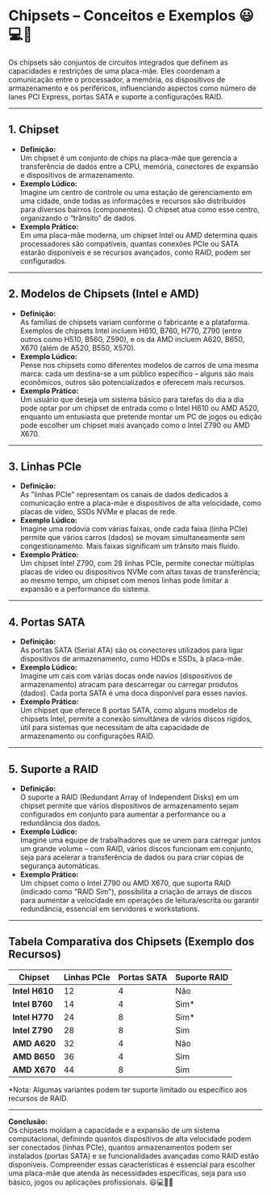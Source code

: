 # Chipsets – Conceitos e Exemplos 😃💻🔧

Os chipsets são conjuntos de circuitos integrados que definem as capacidades e restrições de uma placa-mãe. Eles coordenam a comunicação entre o processador, a memória, os dispositivos de armazenamento e os periféricos, influenciando aspectos como número de lanes PCI Express, portas SATA e suporte a configurações RAID.

---

## 1. Chipset
- **Definição:**  
  Um chipset é um conjunto de chips na placa-mãe que gerencia a transferência de dados entre a CPU, memória, conectores de expansão e dispositivos de armazenamento.
- **Exemplo Lúdico:**  
  Imagine um centro de controle ou uma estação de gerenciamento em uma cidade, onde todas as informações e recursos são distribuídos para diversos bairros (componentes). O chipset atua como esse centro, organizando o “trânsito” de dados.
- **Exemplo Prático:**  
  Em uma placa-mãe moderna, um chipset Intel ou AMD determina quais processadores são compatíveis, quantas conexões PCIe ou SATA estarão disponíveis e se recursos avançados, como RAID, podem ser configurados.

---

## 2. Modelos de Chipsets (Intel e AMD)
- **Definição:**  
  As famílias de chipsets variam conforme o fabricante e a plataforma. Exemplos de chipsets Intel incluem H610, B760, H770, Z790 (entre outros como H510, B560, Z590), e os da AMD incluem A620, B650, X670 (além de A520, B550, X570).
- **Exemplo Lúdico:**  
  Pense nos chipsets como diferentes modelos de carros de uma mesma marca: cada um destina-se a um público específico – alguns são mais econômicos, outros são potencializados e oferecem mais recursos.
- **Exemplo Prático:**  
  Um usuário que deseja um sistema básico para tarefas do dia a dia pode optar por um chipset de entrada como o Intel H610 ou AMD A520, enquanto um entusiasta que pretende montar um PC de jogos ou edição pode escolher um chipset mais avançado como o Intel Z790 ou AMD X670.

---

## 3. Linhas PCIe
- **Definição:**  
  As "linhas PCIe" representam os canais de dados dedicados à comunicação entre a placa-mãe e dispositivos de alta velocidade, como placas de vídeo, SSDs NVMe e placas de rede.
- **Exemplo Lúdico:**  
  Imagine uma rodovia com várias faixas, onde cada faixa (linha PCIe) permite que vários carros (dados) se movam simultaneamente sem congestionamento. Mais faixas significam um trânsito mais fluido.
- **Exemplo Prático:**  
  Um chipset Intel Z790, com 28 linhas PCIe, permite conectar múltiplas placas de vídeo ou dispositivos NVMe com altas taxas de transferência; ao mesmo tempo, um chipset com menos linhas pode limitar a expansão e a performance do sistema.

---

## 4. Portas SATA
- **Definição:**  
  As portas SATA (Serial ATA) são os conectores utilizados para ligar dispositivos de armazenamento, como HDDs e SSDs, à placa-mãe.
- **Exemplo Lúdico:**  
  Imagine um cais com várias docas onde navios (dispositivos de armazenamento) atracam para descarregar ou carregar produtos (dados). Cada porta SATA é uma doca disponível para esses navios.
- **Exemplo Prático:**  
  Um chipset que oferece 8 portas SATA, como alguns modelos de chipsets Intel, permite a conexão simultânea de vários discos rígidos, útil para sistemas que necessitam de alta capacidade de armazenamento ou configurações RAID.

---

## 5. Suporte a RAID
- **Definição:**  
  O suporte a RAID (Redundant Array of Independent Disks) em um chipset permite que vários dispositivos de armazenamento sejam configurados em conjunto para aumentar a performance ou a redundância dos dados.
- **Exemplo Lúdico:**  
  Imagine uma equipe de trabalhadores que se unem para carregar juntos um grande volume – com RAID, vários discos funcionam em conjunto, seja para acelerar a transferência de dados ou para criar cópias de segurança automáticas.
- **Exemplo Prático:**  
  Um chipset como o Intel Z790 ou AMD X670, que suporta RAID (indicado como "RAID Sim"), possibilita a criação de arrays de discos para aumentar a velocidade em operações de leitura/escrita ou garantir redundância, essencial em servidores e workstations.

---

##  Tabela Comparativa dos Chipsets (Exemplo dos Recursos)

| **Chipset** | **Linhas PCIe** | **Portas SATA** | **Suporte RAID**  |
|-------------|-----------------|-----------------|-------------------|
| **Intel H610**  | 12              | 4               | Não               |
| **Intel B760**  | 14              | 4               | Sim*              |
| **Intel H770**  | 24              | 8               | Sim*              |
| **Intel Z790**  | 28              | 8               | Sim               |
| **AMD A620**    | 32              | 4               | Não               |
| **AMD B650**    | 36              | 4               | Sim               |
| **AMD X670**    | 44              | 8               | Sim               |

*Nota: Algumas variantes podem ter suporte limitado ou específico aos recursos de RAID.

---

**Conclusão:**  
Os chipsets moldam a capacidade e a expansão de um sistema computacional, definindo quantos dispositivos de alta velocidade podem ser conectados (linhas PCIe), quantos armazenamentos podem ser instalados (portas SATA) e se funcionalidades avançadas como RAID estão disponíveis. Compreender essas características é essencial para escolher uma placa-mãe que atenda às necessidades específicas, seja para uso básico, jogos ou aplicações profissionais. 😃💻🔧🚀